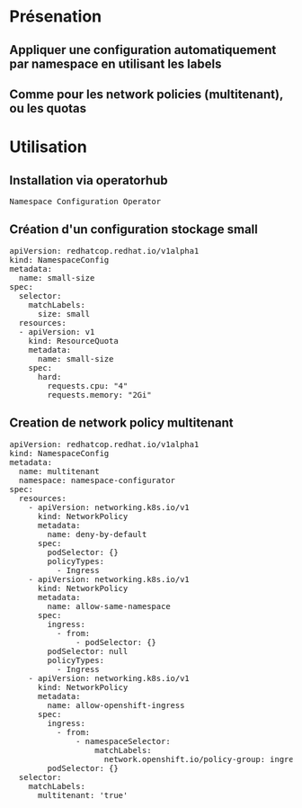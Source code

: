 # Présenation
## Appliquer une configuration automatiquement par namespace en utilisant les labels
## Comme pour les network policies (multitenant), ou les quotas

# Utilisation
## Installation via operatorhub
<pre>
Namespace Configuration Operator
</pre>

## Création d'un configuration stockage small
<pre>
apiVersion: redhatcop.redhat.io/v1alpha1
kind: NamespaceConfig
metadata:
  name: small-size
spec:
  selector:
    matchLabels:
      size: small  
  resources:
  - apiVersion: v1
    kind: ResourceQuota
    metadata:
      name: small-size  
    spec:
      hard:
        requests.cpu: "4"
        requests.memory: "2Gi"
</pre>

## Creation de network policy multitenant
<pre>
apiVersion: redhatcop.redhat.io/v1alpha1
kind: NamespaceConfig
metadata:
  name: multitenant
  namespace: namespace-configurator
spec:
  resources:
    - apiVersion: networking.k8s.io/v1
      kind: NetworkPolicy
      metadata:
        name: deny-by-default
      spec:
        podSelector: {}
        policyTypes:
          - Ingress
    - apiVersion: networking.k8s.io/v1
      kind: NetworkPolicy
      metadata:
        name: allow-same-namespace
      spec:
        ingress:
          - from:
              - podSelector: {}
        podSelector: null
        policyTypes:
          - Ingress
    - apiVersion: networking.k8s.io/v1
      kind: NetworkPolicy
      metadata:
        name: allow-openshift-ingress
      spec:
        ingress:
          - from:
              - namespaceSelector:
                  matchLabels:
                    network.openshift.io/policy-group: ingress
        podSelector: {}
  selector:
    matchLabels:
      multitenant: 'true'
</pre>